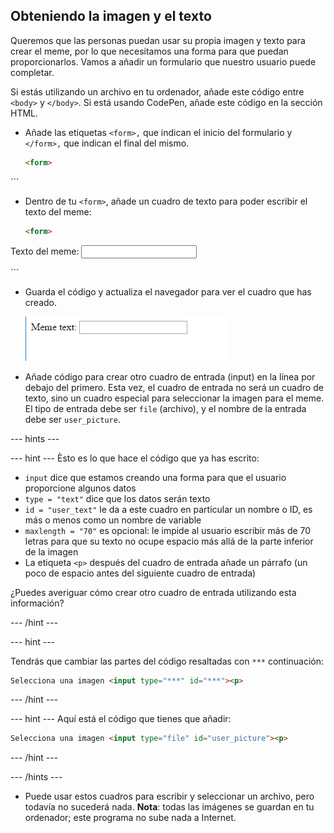 ## Obteniendo la imagen y el texto

Queremos que las personas puedan usar su propia imagen y texto para crear el meme, por lo que necesitamos una forma para que puedan proporcionarlos. Vamos a añadir un formulario que nuestro usuario puede completar.

Si estás utilizando un archivo en tu ordenador, añade este código entre `<body>` y `</body>`. Si está usando CodePen, añade este código en la sección HTML.

- Añade las etiquetas `<form>,` que indican el inicio del formulario y `</form>,` que indican el final del mismo.

    ```html
    <form>
</form>
    ```

- Dentro de tu `<form>`, añade un cuadro de texto para poder escribir el texto del meme:

  ```html
  <form>
Texto del meme: <input type="text" id="user_text" maxlength="70"><p>
</form>
  ```

- Guarda el código y actualiza el navegador para ver el cuadro que has creado.

    ![Primera cuadro](images/first-box.png)

- Añade código para crear otro cuadro de entrada (input) en la línea por debajo del primero. Esta vez, el cuadro de entrada no será un cuadro de texto, sino un cuadro especial para seleccionar la imagen para el meme. El tipo de entrada debe ser `file` (archivo), y el nombre de la entrada debe ser `user_picture`.

--- hints ---

--- hint --- Èsto es lo que hace el código que ya has escrito:

  * `input` dice que estamos creando una forma para que el usuario proporcione algunos datos
  * `type = "text"` dice que los datos serán texto
  * `id = "user_text"` le da a este cuadro en particular un nombre o ID, es más o menos como un nombre de variable
  * `maxlength = "70"` es opcional: le impide al usuario escribir más de 70 letras para que su texto no ocupe espacio más allá de la parte inferior de la imagen
  * La etiqueta `<p>` después del cuadro de entrada añade un párrafo (un poco de espacio antes del siguiente cuadro de entrada)

¿Puedes averiguar cómo crear otro cuadro de entrada utilizando esta información?

--- /hint ---

--- hint ---

Tendrás que cambiar las partes del código resaltadas con `***` continuación:

```html
Selecciona una imagen <input type="***" id="***"><p>
```

--- /hint ---

--- hint --- Aquí está el código que tienes que añadir:

```html
Selecciona una imagen <input type="file" id="user_picture"><p>
```
--- /hint ---

--- /hints ---

- Puede usar estos cuadros para escribir y seleccionar un archivo, pero todavía no sucederá nada. **Nota**: todas las imágenes se guardan en tu ordenador; este programa no sube nada a Internet.
